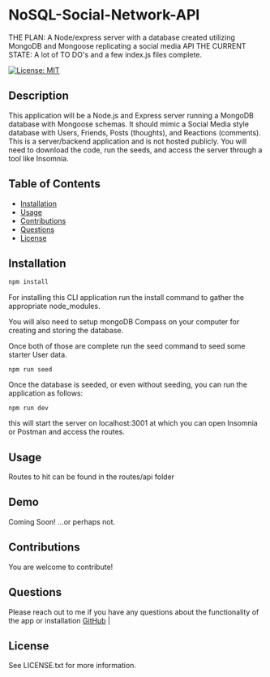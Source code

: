 # NoSQL-Social-Network-API

THE PLAN: A Node/express server with a database created utilizing MongoDB and Mongoose replicating a social media API
THE CURRENT STATE: A lot of TO DO's and a few index.js files complete.

[![License: MIT](https://img.shields.io/badge/License-MIT-yellow.svg)](https://opensource.org/licenses/MIT)

## Description 

This application will be a Node.js and Express server running a MongoDB database with Mongoose schemas. It should mimic a Social Media style database with Users, Friends, Posts (thoughts), and Reactions (comments). This is a server/backend application and is not hosted publicly. You will need to download the code, run the seeds, and access the server through a tool like Insomnia.


## Table of Contents

- [Installation](#installation)
- [Usage](#usage)
- [Contributions](#contributions)
- [Questions](#questions)
- [License](#license)

## Installation

```bash
npm install
```

  For installing this CLI application run the install command to gather the appropriate node_modules. 

  You will also need to setup mongoDB Compass on your computer for creating and storing the database. 

  Once both of those are complete run the seed command to seed some starter User data. 

  ```
npm run seed
  ```

  Once the database is seeded, or even without seeding, you can run the application as follows: 

  ```
  npm run dev
  ```

  this will start the server on localhost:3001 at which you can open Insomnia or Postman and access the routes. 


## Usage

Routes to hit can be found in the routes/api folder

## Demo

Coming Soon! ...or perhaps not.


## Contributions
  You are welcome to contribute!

## Questions
  Please reach out to me if you have any questions about the functionality of the app or installation
  [GitHub](https://github.com/JaKrau) |

## License
See LICENSE.txt for more information.
